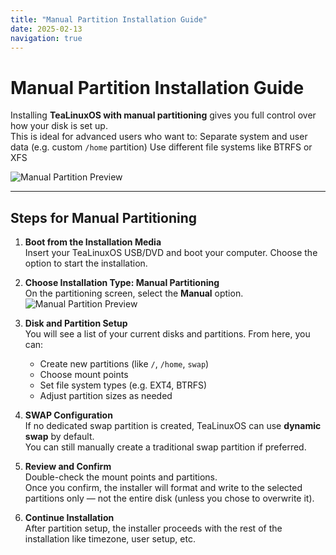 ```yaml
---
title: "Manual Partition Installation Guide"
date: 2025-02-13
navigation: true
---
```


# Manual Partition Installation Guide

Installing **TeaLinuxOS with manual partitioning** gives you full control over how your disk is set up.  
This is ideal for advanced users who want to:
Separate system and user data (e.g. custom `/home` partition)
Use different file systems like BTRFS or XFS

<img src="/image/manual.png" alt="Manual Partition Preview" class="mb-4" />

---

## Steps for Manual Partitioning

1. **Boot from the Installation Media**  
   Insert your TeaLinuxOS USB/DVD and boot your computer. Choose the option to start the installation.

2. **Choose Installation Type: Manual Partitioning**  
   On the partitioning screen, select the **Manual** option.
   <img src="/image/manual2.png" alt="Manual Partition Preview" class="mb-4" />

3. **Disk and Partition Setup**  
    You will see a list of your current disks and partitions. From here, you can:

   - Create new partitions (like `/`, `/home`, `swap`)
   - Choose mount points
   - Set file system types (e.g. EXT4, BTRFS)
   - Adjust partition sizes as needed

    <Alert title="Important" type="warning" message="If you click New Partition Table,all existing partitions on the selected disk will be erased.  This action is irreversible and will delete any data on that disk.  Use this only if you're sure you want to start fresh on that disk."/>

4. **SWAP Configuration**  
   If no dedicated swap partition is created, TeaLinuxOS can use **dynamic swap** by default.  
   You can still manually create a traditional swap partition if preferred.

5. **Review and Confirm**  
   Double-check the mount points and partitions.  
   Once you confirm, the installer will format and write to the selected partitions only — not the entire disk (unless you chose to overwrite it).

6. **Continue Installation**  
   After partition setup, the installer proceeds with the rest of the installation like timezone, user setup, etc.
   <br/>
   <Alert type="success" title="Tips for Safety" message="Always backup your important data before partitioning.Double-check the disk you're editing, especially if you're working on a dual-boot setup.Consider using an external tool like GParted if you prefer a graphical partition editor before starting the installer."/>
